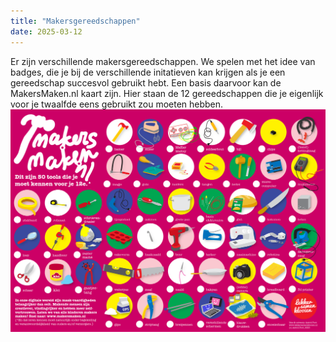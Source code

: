```yaml
---
title: "Makersgereedschappen"
date: 2025-03-12
---
```


Er zijn verschillende makersgereedschappen. We spelen met het idee van badges, die je bij de verschillende initatieven kan krijgen als je een gereedschap succesvol gebruikt hebt. Een basis daarvoor kan de MakersMaken.nl kaart zijn. Hier staan de 12 gereedschappen die je eigenlijk voor je twaalfde eens gebruikt zou moeten hebben. ![De poster van MakersMaken.nl, met daarop 50 gereedschapen van naaimachines tot boormachines, van electronica tot een camera, van 3d printers tot gips.](_posts/MakersMakenPoster_klein.png)